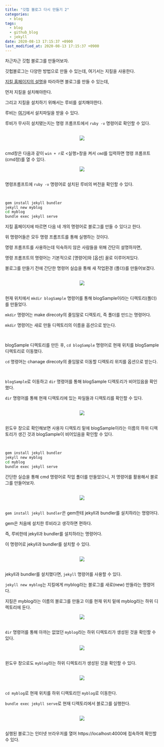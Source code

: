 ```yaml
---
title: "깃헙 블로그 다시 만들기 2"
categories:
  - blog
tags:
  - blog
  - github_blog
  - jekyll
date: 2020-08-13 17:15:37 +0900
last_modified_at: 2020-08-13 17:15:37 +0900
---
```


차근차근 깃헙 블로그를 만들어보자.

깃헙블로그는 다양한 방법으로 만들 수 있는데, 여기서는 지킬을 사용한다.

[지킬 홈페이지의 설명](https://jekyllrb-ko.github.io/docs/)을 따라하면 블로그를 만들 수 있는데,

먼저 지킬을 설치해야한다.

그리고 지킬을 설치하기 위해서는 루비를 설치해야한다.

루비는 [여기](https://rubyinstaller.org/downloads/)에서 설치파일을 받을 수 있다.

루비가 무사히 설치됐는지는 명령 프롬프트에서 `ruby -v` 명령어로 확인할 수 있다.

<br>

<center><img src="../../images/2020-08-13-Making_Github_Blog_2_1.run.jpg"></center>

<br>

cmd창은 다음과 같이 `win + r`로 <실행>창을 켜서 `cmd`를 입력하면 명령 프롬프트(cmd창)를 열 수 있다.

<center><img src="../../images/2020-08-13-Making_Github_Blog_2_2.cmd_ruby_-v.jpg"></center>

<br>

명령프롬프트에 `ruby -v` 명령어로 설치된 루비의 버전을 확인할 수 있다.

<br>

```cmd
gem install jekyll bundler
jekyll new myblog
cd myblog
bundle exec jekyll serve
```

지킬 홈페이지에 따르면 다음 네 개의 명령어로 블로그를 만들 수 있다고 한다.

위 명령어들은 모두 명령 프롬프트를 통해 실행하는 것이다.

명령 프롬프트를 사용하는데 익숙하지 않은 사람들을 위해 간단히 설명하자면,

명령 프롬프트의 명령어는 기본적으로 [명령어]와 [옵션] 꼴로 이루어져있다.

블로그를 만들기 전에 간단한 명령어 실습을 통해 새 작업환경 (폴더)를 만들어보겠다.

<br>

<center><img src="../../images/2020-08-13-Making_Github_Blog_2_4.cmd_mkdir_blogSample.jpg"></center>

<br>

현재 위치에서 `mkdir blogSample` 명령어를 통해 blogSample이라는 디렉토리(폴더)를 만들었다.

`mkdir` 명령어는 make direcoty의 줄임말로 디렉토리, 즉 폴더를 만드는 명령어다.

`mkdir` 명령어는 새로 만들 디렉토리의 이름을 옵션으로 받는다.

<br>

blogSample 디렉토리를 만든 후, `cd blogSample` 명령어로 현재 위치를 blogSample 디렉토리로 이동했다.

`cd` 명령어는 chanage direcoty의 줄임말로 이동할 디렉토리 위치를 옵션으로 받는다.

<br>

`blogSample`로 이동하고 `dir` 명령어를 통해 blogSample 디렉토리가 비어있음을 확인했다.

`dir` 명령어를 통해 현재 디렉토리에 있는 파일들과 디렉토리를 확인할 수 있다.

<br>

<center><img src="../../images/2020-08-13-Making_Github_Blog_2_5.window_blogSample.jpg"></center>

<br>

윈도우 창으로 확인해보면 사용자 디렉토리 밑에 blogSample이라는 이름의 하위 디렉토리가 생긴 것과 blogSample이 비어있음을 확인할 수 있다.

<br>

```cmd
gem install jekyll bundler
jekyll new myblog
cd myblog
bundle exec jekyll serve
```

간단한 실습을 통해 cmd 명령어로 작업 폴더를 만들었으니, 저 명령어를 활용해서 블로그를 만들어보자.

<br>

<center><img src="../../images/2020-08-13-Making_Github_Blog_2_3.cmd_gem_install.jpg"></center>

<br>

`gem install jekyll bundler`은 gem한테 jekyll과 bundler를 설치하라는 명령어다.

gem은 처음에 설치한 루비라고 생각하면 편하다.

즉, 루비한테 jekyll과 bundler를 설치하라는 명령어다.

이 명령어로 jekyll과 bundler를 설치할 수 있다.

<br>

<center><img src="../../images/2020-08-13-Making_Github_Blog_2_6.cmd_jekyll_new_myblog.jpg"></center>

<br>

jekyll과 bundler를 설치했다면, `jekyll` 명령어를 사용할 수 있다.

`jekyll new myblog`는 지킬에게 myblog라는 블로그를 새로(new) 만들라는 명령어다.

지킬은 myblog라는 이름의 블로그를 만들고 이를 현재 위치 밑에 myblog라는 하위 디렉토리에 둔다.

<center><img src="../../images/2020-08-13-Making_Github_Blog_2_7.cmd_dir.jpg"></center>

<br>

`dir` 명령어를 통해 아까는 없었던 `myblog`라는 하위 디렉토리가 생성된 것을 확인할 수 있다.

<center><img src="../../images/2020-08-13-Making_Github_Blog_2_8.window_dir.jpg"></center>

<br>

윈도우 창으로도 `myblog`라는 하위 디렉토리가 생성된 것을 확인할 수 있다.

<br>

<center><img src="../../images/2020-08-13-Making_Github_Blog_2_9.cmd_bundle_exec_jekyll_serve.jpg"></center>

<br>

`cd myblog`로 현재 위치를 하위 디렉토리인 `myblog`로 이동한다.

`bundle exec jekyll serve`로 현재 디렉토리에서 블로그를 실행한다.

<br>

<center><img src="../../images/2020-08-13-Making_Github_Blog_2_10.local.jpg"></center>

<br>

실행된 블로그는 인터넷 브라우저를 열어 https://localhost:4000에 접속하여 확인할 수 있다.